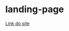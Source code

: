 # landing-page
 <a href="https://ericksilvabr.github.io/landing-page/landing-page.html">Link do site</a>
